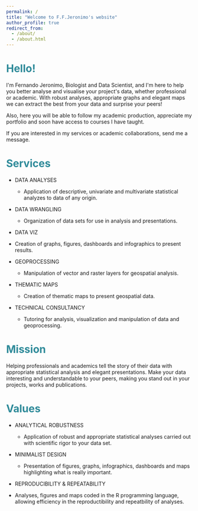 ```yaml
---
permalink: /
title: "Welcome to F.F.Jeronimo's website"
author_profile: true
redirect_from: 
  - /about/
  - /about.html
---
```


<span style="color:#2E8A99;">Hello!</span>
======
I'm Fernando Jeronimo, Biologist and Data Scientist, and I'm here to help you better analyse and visualise your project's data, whether professional or academic. With robust analyses, appropriate graphs and elegant maps we can extract the best from your data and surprise your peers!

Also, here you will be able to follow my academic production, appreciate my portfolio and soon have access to courses I have taught.

If you are interested in my services or academic collaborations, send me a message.

<span style="color:#2E8A99;">Services</span>
======

* DATA ANALYSES
  * Application of descriptive, univariate and multivariate statistical analyzes to data of any origin.

* DATA WRANGLING 
  * Organization of data sets for use in analysis and presentations.

* DATA VIZ
 * Creation of graphs, figures, dashboards and infographics to present results.

* GEOPROCESSING
  * Manipulation of vector and raster layers for geospatial analysis.

* THEMATIC MAPS
  * Creation of thematic maps to present geospatial data.

* TECHNICAL CONSULTANCY
  * Tutoring for analysis, visualization and manipulation of data and geoprocessing.

<span style="color:#2E8A99;">Mission</span>
======

Helping professionals and academics tell the story of their data with appropriate statistical analysis and elegant presentations. Make your data interesting and understandable to your peers, making you stand out in your projects, works and publications.


<span style="color:#2E8A99;">Values</span>
======

* ANALYTICAL ROBUSTNESS
  * Application of robust and appropriate statistical analyses carried out with scientific rigor to your data set.

* MINIMALIST DESIGN
  * Presentation of figures, graphs, infographics, dashboards and maps highlighting what is really important.

* REPRODUCIBILITY & REPEATABILITY
 * Analyses, figures and maps coded in the R programming language, allowing efficiency in the reproductibility and repeatbility of analyses.
